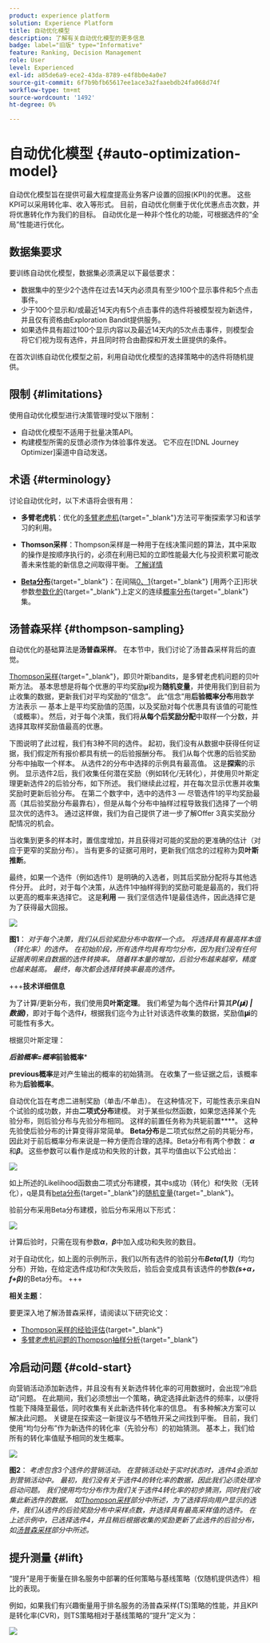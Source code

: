 ```yaml
---
product: experience platform
solution: Experience Platform
title: 自动优化模型
description: 了解有关自动优化模型的更多信息
badge: label="旧版" type="Informative"
feature: Ranking, Decision Management
role: User
level: Experienced
exl-id: a85de6a9-ece2-43da-8789-e4f8b0e4a0e7
source-git-commit: 6f7b9bfb65617ee1ace3a2faaebdb24fa068d74f
workflow-type: tm+mt
source-wordcount: '1492'
ht-degree: 0%

---
```


# 自动优化模型 {#auto-optimization-model}

自动优化模型旨在提供可最大程度提高业务客户设置的回报(KPI)的优惠。 这些KPI可以采用转化率、收入等形式。 目前，自动优化侧重于优化优惠点击次数，并将优惠转化作为我们的目标。 自动优化是一种非个性化的功能，可根据选件的“全局”性能进行优化。

## 数据集要求

要训练自动优化模型，数据集必须满足以下最低要求：

* 数据集中的至少2个选件在过去14天内必须具有至少100个显示事件和5个点击事件。
* 少于100个显示和/或最近14天内有5个点击事件的选件将被模型视为新选件，并且仅有资格由Exploration Bandit提供服务。
* 如果选件具有超过100个显示内容以及最近14天内的5次点击事件，则模型会将它们视为现有选件，并且同时符合由勘探和开发土匪提供的条件。

在首次训练自动优化模型之前，利用自动优化模型的选择策略中的选件将随机提供。

## 限制 {#limitations}

使用自动优化模型进行决策管理时受以下限制：

* 自动优化模型不适用于批量决策API。
* 构建模型所需的反馈必须作为体验事件发送。 它不应在[!DNL Journey Optimizer]渠道中自动发送。

## 术语 {#terminology}

讨论自动优化时，以下术语将会很有用：

* **多臂老虎机**：优化的[多臂老虎机](https://en.wikipedia.org/wiki/Multi-armed_bandit){target="_blank"}方法可平衡探索学习和该学习的利用。

* **Thomson采样**：Thompson采样是一种用于在线决策问题的算法，其中采取的操作是按顺序执行的，必须在利用已知的立即性能最大化与投资积累可能改善未来性能的新信息之间取得平衡。 [了解详情](#thompson-sampling)

* [**Beta分布**](https://en.wikipedia.org/wiki/Beta_distribution){target="_blank"}：在间隔[0、1](https://en.wikipedia.org/wiki/Probability_distribution){target="_blank"} [用两个正]形状参数[参数化的](https://en.wikipedia.org/wiki/Statistical_parameter){target="_blank"}上定义的连续[概率分布](https://en.wikipedia.org/wiki/Shape_parameter){target="_blank"}集。

## 汤普森采样 {#thompson-sampling}

自动优化的基础算法是&#x200B;**汤普森采样**。 在本节中，我们讨论了汤普森采样背后的直觉。

[Thompson采样](https://en.wikipedia.org/wiki/Thompson_sampling){target="_blank"}，即贝叶斯bandits，是多臂老虎机问题的贝叶斯方法。  基本思想是将每个优惠的平均奖励𝛍视为&#x200B;**随机变量**，并使用我们到目前为止收集的数据，更新我们对平均奖励的“信念”。 此“信念”用&#x200B;**后验概率分布**&#x200B;用数学方法表示 — 基本上是平均奖励值的范围，以及奖励对每个优惠具有该值的可能性（或概率）。 然后，对于每个决策，我们将&#x200B;**从每个后奖励分配**&#x200B;中取样一个分数，并选择其取样奖励值最高的优惠。

下图说明了此过程，我们有3种不同的选件。 起初，我们没有从数据中获得任何证据，我们假定所有报价都具有统一的后验报酬分布。 我们从每个优惠的后验奖励分布中抽取一个样本。 从选件2的分布中选择的示例具有最高值。 这是&#x200B;**探索**&#x200B;的示例。 显示选件2后，我们收集任何潜在奖励（例如转化/无转化），并使用贝叶斯定理更新选件2的后验分布，如下所述。  我们继续此过程，并在每次显示优惠并收集奖励时更新后验分布。 在第二个数字中，选中的选件3 — 尽管选件1的平均奖励最高（其后验奖励分布最靠右），但是从每个分布中抽样过程导致我们选择了一个明显次优的选件3。 通过这样做，我们为自己提供了进一步了解Offer 3真实奖励分配情况的机会。

当收集到更多的样本时，置信度增加，并且获得对可能的奖励的更准确的估计（对应于更窄的奖励分布）。 当有更多的证据可用时，更新我们信念的过程称为&#x200B;**贝叶斯推断**。

最终，如果一个选件（例如选件1）是明确的入选者，则其后奖励分配将与其他选件分开。 此时，对于每个决策，从选件1中抽样得到的奖励可能是最高的，我们将以更高的概率来选择它。 这是&#x200B;**利用** — 我们坚信选件1是最佳选件，因此选择它是为了获得最大回报。

![](../assets/ai-ranking-thompson-sampling.png)

**图1**： *对于每个决策，我们从后验奖励分布中取样一个点。 将选择具有最高样本值（转化率）的选件。 在初始阶段，所有选件均具有均匀分布，因为我们没有任何证据表明来自数据的选件转换率。 随着样本量的增加，后验分布越来越窄，精度也越来越高。 最终，每次都会选择转换率最高的选件。*

<!--
![](../assets/ai-ranking-thompson-sampling-initial.png)
![](../assets/ai-ranking-thompson-sampling-intermediate.png)
![](../assets/ai-ranking-thompson-sampling-ultimate.png)
-->

+++**技术详细信息**

为了计算/更新分布，我们使用&#x200B;**贝叶斯定理**。 我们希望为每个选件&#x200B;***i***&#x200B;计算其***P(𝛍i) | 数据)***，即对于每个选件&#x200B;***i***，根据我们迄今为止针对该选件收集的数据，奖励值&#x200B;**𝛍i**&#x200B;的可能性有多大。

根据贝叶斯定理：

***后验概率=概率*前验概率***

**previous概率**&#x200B;是对产生输出的概率的初始猜测。 在收集了一些证据之后，该概率称为&#x200B;**后验概率**。 

自动优化旨在考虑二进制奖励（单击/不单击）。 在这种情况下，可能性表示来自N个试验的成功数，并由&#x200B;**二项式分布**&#x200B;建模。 对于某些似然函数，如果您选择某个先验分布，则后验分布与先验分布相同。 这样的前置任务称为共轭前置&#x200B;****。 这种先验使后验分布的计算变得非常简单。 **Beta分布**&#x200B;是二项式似然之前的共轭分布，因此对于前后概率分布来说是一种方便而合理的选择。Beta分布有两个参数： ***α***&#x200B;和&#x200B;***β***。 这些参数可以看作是成功和失败的计数，其平均值由以下公式给出：

![](../assets/ai-ranking-beta-distribution.png)

如上所述的Likelihood函数由二项式分布建模，其中s成功（转化）和f失败（无转化），q是具有[beta分布](https://en.wikipedia.org/wiki/Random_variable){target="_blank"}的[随机变量](https://en.wikipedia.org/wiki/Beta_distribution){target="_blank"}。

验前分布采用Beta分布建模，验后分布采用以下形式：

![](../assets/ai-ranking-posterior-distribution.svg)

计算后验时，只需在现有参数&#x200B;***α***，***β***&#x200B;中加入成功和失败的数目。

对于自动优化，如上面的示例所示，我们以所有选件的验前分布&#x200B;***Beta(1,1)***（均匀分布）开始，在给定选件成功和f次失败后，验后会变成具有该选件的参数&#x200B;***(s+α， f+β)***&#x200B;的Beta分布。
+++

**相关主题**：

要更深入地了解汤普森采样，请阅读以下研究论文：

* [Thompson采样的经验评估](https://proceedings.neurips.cc/paper/2011/file/e53a0a2978c28872a4505bdb51db06dc-Paper.pdf){target="_blank"}
* [多臂老虎机问题的Thompson抽样分析](https://proceedings.mlr.press/v23/agrawal12/agrawal12.pdf){target="_blank"}

## 冷启动问题 {#cold-start}

向营销活动添加新选件，并且没有有关新选件转化率的可用数据时，会出现“冷启动”问题。 在此期间，我们必须想出一个策略，确定选择此新选件的频率，以便将性能下降降至最低，同时收集有关此新选件转化率的信息。 有多种解决方案可以解决此问题。 关键是在探索这一新提议与不牺牲开采之间找到平衡。 目前，我们使用“均匀分布”作为新选件的转化率（先验分布）的初始猜测。 基本上，我们给所有的转化率值赋予相同的发生概率。


![](../assets/ai-ranking-cold-start-strategies.png)

**图2**： *考虑包含3个选件的营销活动。 在营销活动处于实时状态时，选件4会添加到营销活动中。 最初，我们没有关于选件4的转化率的数据，因此我们必须处理冷启动问题。 我们使用均匀分布作为我们关于选件4转化率的初步猜测，同时我们收集此新选件的数据。 如[Thompson采样](#thompson-sampling)部分中所述，为了选择将向用户显示的选件，我们从选件的后验奖励分布中采样点数，并选择具有最高采样值的选件。 在上述示例中，已选择选件4，并且稍后根据收集的奖励更新了此选件的后验分布，如[汤普森采样](#thompson-sampling)部分中所述。*

## 提升测量 {#lift}

“提升”是用于衡量在排名服务中部署的任何策略与基线策略（仅随机提供选件）相比的表现。

例如，如果我们有兴趣衡量用于排名服务的汤普森采样(TS)策略的性能，并且KPI是转化率(CVR)，则TS策略相对于基线策略的“提升”定义为：

![](../assets/ai-ranking-lift.png)
